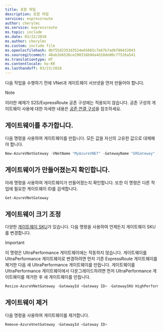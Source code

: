 ```yaml
---
title: 포함 파일
description: 포함 파일
services: expressroute
author: cherylmc
ms.service: expressroute
ms.topic: include
ms.date: 03/22/2018
ms.author: cherylmc
ms.custom: include file
ms.openlocfilehash: 0bf55d2353d3524e65602c7e67b7adbf80432043
ms.sourcegitcommit: 48ab1b6526ce290316b9da4d18de00c77526a541
ms.translationtype: HT
ms.contentlocale: ko-KR
ms.lasthandoff: 03/23/2018
---
```

다음 작업을 수행하기 전에 VNet과 게이트웨이 서브넷을 먼저 만들어야 합니다.

> [!NOTE]
> 이러한 예제가 S2S/ExpressRoute 공존 구성에는 적용되지 않습니다.
> 공존 구성의 게이트웨이 사용에 대한 자세한 내용은 [공존 연결 구성](../articles/expressroute/expressroute-howto-coexist-classic.md#gw)을 참조하세요.

## <a name="add-a-gateway"></a>게이트웨이를 추가합니다.

다음 명령을 사용하여 게이트웨이를 만듭니다. 모든 값을 자신의 고유한 값으로 대체해야 합니다.

```powershell
New-AzureVNetGateway -VNetName "MyAzureVNET" -GatewayName "ERGateway" -GatewayType DynamicRouting -GatewaySKU  Standard
```

## <a name="verify-the-gateway-was-created"></a>게이트웨이가 만들어졌는지 확인합니다.

아래 명령을 사용하여 게이트웨이가 만들어졌는지 확인합니다. 또한 이 명령은 다른 작업에 필요한 게이트웨이 ID를 검색합니다.

```powershell
Get-AzureVNetGateway
```

## <a name="resize-a-gateway"></a>게이트웨이 크기 조정

다양한 [게이트웨이 SKU](../articles/expressroute/expressroute-about-virtual-network-gateways.md)가 있습니다. 다음 명령을 사용하여 언제든지 게이트웨이 SKU를 변경합니다.

> [!IMPORTANT]
> 이 명령은 UltraPerformance 게이트웨이에는 작동하지 않습니다. 게이트웨이를 UltraPerformance 게이트웨이로 변경하려면 먼저 기존 ExpressRoute 게이트웨이를 제거한 다음 새 UltraPerformance 게이트웨이를 만듭니다. 게이트웨이를 UltraPerformance 게이트웨이에서 다운그레이드하려면 먼저 UltraPerformance 게이트웨이를 제거한 후 새 게이트웨이를 만듭니다. 
>
>

```powershell
Resize-AzureVNetGateway -GatewayId <Gateway ID> -GatewaySKU HighPerformance
```

## <a name="remove-a-gateway"></a>게이트웨이 제거

다음 명령을 사용하여 게이트웨이를 제거합니다.

```powershell
Remove-AzureVnetGateway -GatewayId <Gateway ID>
```